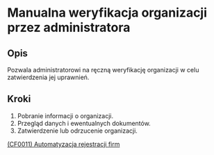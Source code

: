 # Manualna weryfikacja organizacji przez administratora

## Opis
Pozwala administratorowi na ręczną weryfikację organizacji w celu zatwierdzenia jej uprawnień.

## Kroki
1. Pobranie informacji o organizacji.
2. Przegląd danych i ewentualnych dokumentów.
3. Zatwierdzenie lub odrzucenie organizacji.

[(CF0011) Automatyzacja rejestracji firm](../../../3.wizja.systemu/3.3.cechy.funkcjonalne/CF00011.md)
